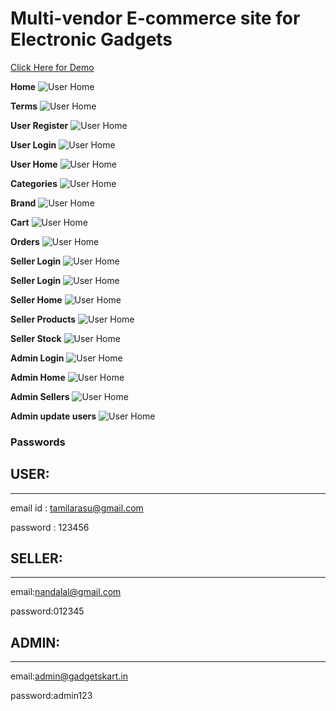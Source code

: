 # Multi-vendor E-commerce site for Electronic Gadgets

[Click Here for Demo](http://www.gadgetskart.rf.gd)

**Home**
![User Home](https://github.com/Tamilarasu21/gadgetskart/blob/master/Screenshots/home.png)

**Terms**
![User Home](https://github.com/Tamilarasu21/gadgetskart/blob/master/Screenshots/terms.png)

**User Register**
![User Home](https://github.com/Tamilarasu21/gadgetskart/blob/master/Screenshots/user-register.png)

**User Login**
![User Home](https://github.com/Tamilarasu21/gadgetskart/blob/master/Screenshots/user-login.png)

**User Home**
![User Home](https://github.com/Tamilarasu21/gadgetskart/blob/master/Screenshots/user-home.png)

**Categories**
![User Home](https://github.com/Tamilarasu21/gadgetskart/blob/master/Screenshots/user-categories.png)

**Brand**
![User Home](https://github.com/Tamilarasu21/gadgetskart/blob/master/Screenshots/user-brands.png)

**Cart**
![User Home](https://github.com/Tamilarasu21/gadgetskart/blob/master/Screenshots/user-cart.png)

**Orders**
![User Home](https://github.com/Tamilarasu21/gadgetskart/blob/master/Screenshots/user-orders.png)

**Seller Login**
![User Home](https://github.com/Tamilarasu21/gadgetskart/blob/master/Screenshots/seller-register.png)

**Seller Login**
![User Home](https://github.com/Tamilarasu21/gadgetskart/blob/master/Screenshots/seller-login.png)

**Seller Home**
![User Home](https://github.com/Tamilarasu21/gadgetskart/blob/master/Screenshots/seller-home.png)

**Seller Products**
![User Home](https://github.com/Tamilarasu21/gadgetskart/blob/master/Screenshots/seller-products.png)

**Seller Stock**
![User Home](https://github.com/Tamilarasu21/gadgetskart/blob/master/Screenshots/seller-stock.png)

**Admin Login**
![User Home](https://github.com/Tamilarasu21/gadgetskart/blob/master/Screenshots/admin-login.png)

**Admin Home**
![User Home](https://github.com/Tamilarasu21/gadgetskart/blob/master/Screenshots/admin-home.png)

**Admin Sellers**
![User Home](https://github.com/Tamilarasu21/gadgetskart/blob/master/Screenshots/admin-sellers.png)

**Admin update users**
![User Home](https://github.com/Tamilarasu21/gadgetskart/blob/master/Screenshots/admin-updateuser.png)

### Passwords

## USER:
---------

email id : tamilarasu@gmail.com

password : 123456

## SELLER:
-----------

email:nandalal@gmail.com

password:012345

## ADMIN:
----------

email:admin@gadgetskart.in

password:admin123
